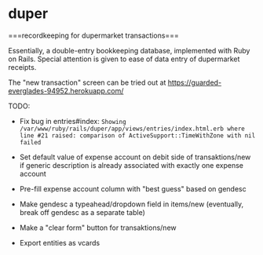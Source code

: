 # duper

===recordkeeping for dupermarket transactions===

Essentially, a double-entry bookkeeping database, implemented with Ruby on Rails.
Special attention is given to ease of data entry of dupermarket receipts.

The "new transaction" screen can be tried out at https://guarded-everglades-94952.herokuapp.com/


TODO:

* Fix bug in entries#index:  `Showing /var/www/ruby/rails/duper/app/views/entries/index.html.erb where line #21 raised: comparison of ActiveSupport::TimeWithZone with nil failed`

* Set default value of expense account on debit side of transaktions/new if generic description is already associated with exactly one expense account

* Pre-fill expense account column with "best guess" based on gendesc

* Make gendesc a typeahead/dropdown field in items/new (eventually, break off gendesc as a separate table)

* Make a "clear form" button for transaktions/new

* Export entities as vcards

